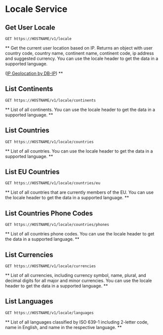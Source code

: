 # Locale Service

## Get User Locale

```http request
GET https://HOSTNAME/v1/locale
```

** Get the current user location based on IP. Returns an object with user country code, country name, continent name, continent code, ip address and suggested currency. You can use the locale header to get the data in a supported language.

([IP Geolocation by DB-IP](https://db-ip.com)) **

## List Continents

```http request
GET https://HOSTNAME/v1/locale/continents
```

** List of all continents. You can use the locale header to get the data in a supported language. **

## List Countries

```http request
GET https://HOSTNAME/v1/locale/countries
```

** List of all countries. You can use the locale header to get the data in a supported language. **

## List EU Countries

```http request
GET https://HOSTNAME/v1/locale/countries/eu
```

** List of all countries that are currently members of the EU. You can use the locale header to get the data in a supported language. **

## List Countries Phone Codes

```http request
GET https://HOSTNAME/v1/locale/countries/phones
```

** List of all countries phone codes. You can use the locale header to get the data in a supported language. **

## List Currencies

```http request
GET https://HOSTNAME/v1/locale/currencies
```

** List of all currencies, including currency symbol, name, plural, and decimal digits for all major and minor currencies. You can use the locale header to get the data in a supported language. **

## List Languages

```http request
GET https://HOSTNAME/v1/locale/languages
```

** List of all languages classified by ISO 639-1 including 2-letter code, name in English, and name in the respective language. **

